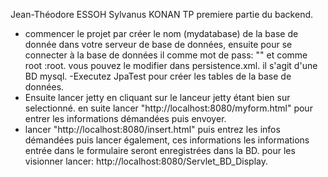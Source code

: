 Jean-Théodore ESSOH Sylvanus KONAN
TP premiere partie du backend.

- commencer le projet par créer le nom (mydatabase) de la base de donnée dans votre serveur de base de données,
  ensuite pour se connecter à la base de données il comme mot de pass: "" et comme root :root.
  vous pouvez le modifier dans persistence.xml. il s'agit d'une BD mysql.
  -Executez JpaTest pour créer les tables de la base de données. 
- Ensuite lancer jetty en cliquant sur le lanceur jetty étant bien sur selectionné.
en suite lancer "http://localhost:8080/myform.html" pour entrer les informations démandées puis envoyer.
- lancer "http://localhost:8080/insert.html" puis entrez les infos démandées puis lancer également, ces informations
les informations entrée dans le formulaire seront enregistrées dans la BD. pour les visionner lancer:
  http://localhost:8080/Servlet_BD_Display.
